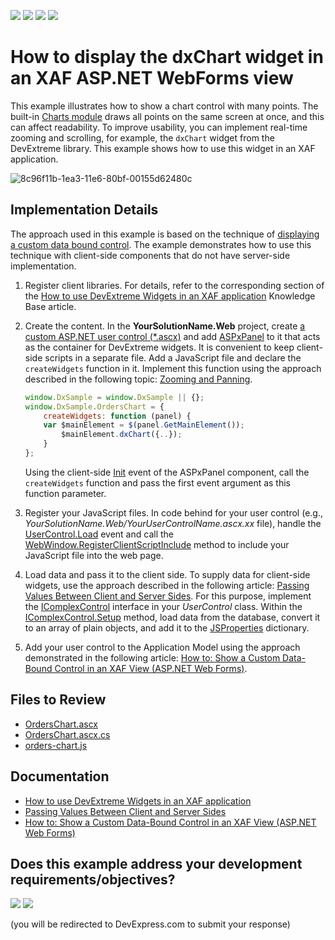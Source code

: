 <!-- default badges list -->
![](https://img.shields.io/endpoint?url=https://codecentral.devexpress.com/api/v1/VersionRange/128589875/23.1.6%2B)
[![](https://img.shields.io/badge/Open_in_DevExpress_Support_Center-FF7200?style=flat-square&logo=DevExpress&logoColor=white)](https://supportcenter.devexpress.com/ticket/details/T381904)
[![](https://img.shields.io/badge/📖_How_to_use_DevExpress_Examples-e9f6fc?style=flat-square)](https://docs.devexpress.com/GeneralInformation/403183)
[![](https://img.shields.io/badge/💬_Leave_Feedback-feecdd?style=flat-square)](#does-this-example-address-your-development-requirementsobjectives)
<!-- default badges end -->

# How to display the dxChart widget in an XAF ASP.NET WebForms view

This example illustrates how to show a chart control with many points. The built-in [Charts module](https://docs.devexpress.com/eXpressAppFramework/113302/analytics/chart-module) draws all points on the same screen at once, and this can affect readability. To improve usability, you can implement real-time zooming and scrolling, for example, the `dxChart` widget from the DevExtreme library. This example shows how to use this widget in an XAF application.

![8c96f11b-1ea3-11e6-80bf-00155d62480c](https://github.com/DevExpress-Examples/XAF_how-to-display-the-dxchart-widget-in-an-xaf-view-Web-t381904/assets/14300209/9ee6502a-ead2-4fe0-978f-42fcfaaa88d9)

## Implementation Details

The approach used in this example is based on the technique of [displaying a custom data bound control](https://docs.devexpress.com/eXpressAppFramework/114160/ui-construction/using-a-custom-control-that-is-not-integrated-by-default/how-to-show-a-custom-data-bound-control-in-an-xaf-view-asp-net). The example demonstrates how to use this technique with client-side components that do not have server-side implementation. 

1. Register client libraries. For details, refer to the corresponding section of the [How to use DevExtreme Widgets in an XAF application](https://supportcenter.devexpress.com/ticket/details/t380965/how-to-use-devextreme-widgets-in-an-xaf-asp-net-webforms) Knowledge Base article.

2. Create the content. In the **YourSolutionName.Web** project, create [a custom ASP.NET user control (*.ascx)](https://learn.microsoft.com/en-us/previous-versions/dotnet/netframework-3.0/26db8ysc(v=vs.85)?redirectedfrom=MSDN) and add [ASPxPanel](https://docs.devexpress.com/AspNet/DevExpress.Web.ASPxPanel) to it that acts as the container for DevExtreme widgets. It is convenient to keep client-side scripts in a separate file. Add a JavaScript file and declare the `createWidgets` function in it. Implement this function using the approach described in the following topic: [Zooming and Panning](https://js.devexpress.com/Documentation/21_2/Guide/UI_Components/Chart/Zooming_and_Panning/).

	```js
	window.DxSample = window.DxSample || {};
	window.DxSample.OrdersChart = {
	    createWidgets: function (panel) {
		var $mainElement = $(panel.GetMainElement());
			$mainElement.dxChart({..});
	    }
	};
	```
	
	Using the client-side [Init](https://learn.microsoft.com/en-us/dotnet/api/system.web.ui.control.init?view=netframework-4.8.1) event of the ASPxPanel component, call the `createWidgets` function and pass the first event argument as this function parameter. 

3. Register your JavaScript files. In code behind for your user control (e.g., _YourSolutionName.Web/YourUserControlName.ascx.xx_ file), handle the [UserControl.Load](https://learn.microsoft.com/en-us/dotnet/api/system.web.ui.control.load?view=netframework-4.8.1&redirectedfrom=MSDN) event and call the [WebWindow.RegisterClientScriptInclude](https://docs.devexpress.com/eXpressAppFramework/DevExpress.ExpressApp.Web.WebWindow.RegisterClientScriptInclude(System.String-System.String)) method to include your JavaScript file into the web page.

4. Load data and pass it to the client side. To supply data for client-side widgets, use the approach described in the following article: [Passing Values Between Client and Server Sides](https://docs.devexpress.com/AspNet/11816/common-concepts/client-side-functionality/passing-values-between-client-and-server-sides). For this purpose, implement the [IComplexControl](https://docs.devexpress.com/eXpressAppFramework/DevExpress.ExpressApp.Editors.IComplexControl) interface in your _UserControl_ class. Within the [IComplexControl.Setup](https://docs.devexpress.com/eXpressAppFramework/DevExpress.ExpressApp.Editors.IComplexControl.Setup(DevExpress.ExpressApp.IObjectSpace-DevExpress.ExpressApp.XafApplication)) method, load data from the database, convert it to an array of plain objects, and add it to the [JSProperties](https://docs.devexpress.com/AspNet/DevExpress.Web.ASPxPanelBase.JSProperties) dictionary.

5. Add your user control to the Application Model using the approach demonstrated in the following article: [How to: Show a Custom Data-Bound Control in an XAF View (ASP.NET Web Forms)](https://docs.devexpress.com/eXpressAppFramework/114160/ui-construction/using-a-custom-control-that-is-not-integrated-by-default/how-to-show-a-custom-data-bound-control-in-an-xaf-view-asp-net).

## Files to Review

* [OrdersChart.ascx](CS/WebChart/WebChart.Web/OrdersChart.ascx) 
* [OrdersChart.ascx.cs](CS/WebChart/WebChart.Web/OrdersChart.ascx.cs)
* [orders-chart.js](CS/WebChart/WebChart.Web/Scripts/Controls/orders-chart.js)

## Documentation

* [How to use DevExtreme Widgets in an XAF application](https://supportcenter.devexpress.com/ticket/details/t380965/how-to-use-devextreme-widgets-in-an-xaf-asp-net-webforms)
* [Passing Values Between Client and Server Sides](https://docs.devexpress.com/AspNet/11816/common-concepts/client-side-functionality/passing-values-between-client-and-server-sides)
* [How to: Show a Custom Data-Bound Control in an XAF View (ASP.NET Web Forms)](https://docs.devexpress.com/eXpressAppFramework/114160/ui-construction/using-a-custom-control-that-is-not-integrated-by-default/how-to-show-a-custom-data-bound-control-in-an-xaf-view-asp-net)
<!-- feedback -->
## Does this example address your development requirements/objectives?

[<img src="https://www.devexpress.com/support/examples/i/yes-button.svg"/>](https://www.devexpress.com/support/examples/survey.xml?utm_source=github&utm_campaign=xaf-how-to-display-the-dxchart-widget-in-an-xaf-asp-net-web-forms-view&~~~was_helpful=yes) [<img src="https://www.devexpress.com/support/examples/i/no-button.svg"/>](https://www.devexpress.com/support/examples/survey.xml?utm_source=github&utm_campaign=xaf-how-to-display-the-dxchart-widget-in-an-xaf-asp-net-web-forms-view&~~~was_helpful=no)

(you will be redirected to DevExpress.com to submit your response)
<!-- feedback end -->
